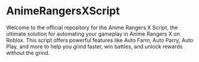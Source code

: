 # AnimeRangersXScript
Welcome to the official repository for the Anime Rangers X Script, the ultimate solution for automating your gameplay in Anime Rangers X on Roblox. This script offers powerful features like Auto Farm, Auto Parry, Auto Play, and more to help you grind faster, win battles, and unlock rewards without the grind.

